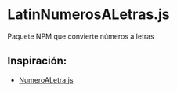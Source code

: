 # LatinNumerosALetras.js
Paquete NPM que convierte números a letras

## Inspiración:
* [NumeroALetra.js](https://gist.github.com/alfchee/e563340276f89b22042a)

